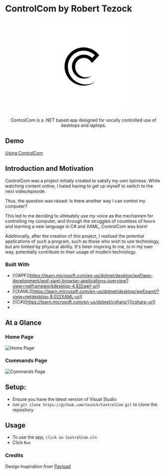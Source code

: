 # ControlCom by Robert Tezock

<p align="center">
	<img src="./ModernDesign/Images/ControlCom-Logo.png" width="300" height="300" align="center" />

</p>
<p align="center"> ControlCom is a .NET based app designed for vocally controlled use of desktops and laptops.</p>

## Demo

[Using ControlCom](https://user-images.githubusercontent.com/105029396/224746000-fab0e16c-20c2-418e-92ea-d21fb6544729.mp4)  

## Introduction and Motivation
ControlCom was a project initially created to satisfy my own laziness. While watching content online, I hated having to get up myself to switch to the next video/episode.

Thus, the question was raised: Is there another way I can control my computer?

This led to me deciding to ultimately use my voice as the mechanism for controlling my computer, and through the struggles of countless of hours and learning a new language in C# and XAML, ControlCom was born!

Additionally, after the creation of this project, I realised the potential applications of such a program, such as those who wish to use technology, but are limited by physical ability. It's been inspiring to me, to in my own way, potentially contribute to their usage of modern technology.


### Built With

* [![WPF][https://learn.microsoft.com/en-us/dotnet/desktop/wpf/app-development/wpf-xaml-browser-applications-overview?view=netframeworkdesktop-4.8]][wpf-url]
* [![XAML][https://learn.microsoft.com/en-us/dotnet/desktop/wpf/xaml/?view=netdesktop-8.0]][XAML-url]
* [![C#][https://learn.microsoft.com/en-us/dotnet/csharp/]][csharp-url]
* 
## At a Glance

### Home Page
![Home Page](https://user-images.githubusercontent.com/105029396/224744458-8ad9695b-c866-4b0c-9557-fe6671b558a4.png)  

### Commands Page
![Commands Page](https://user-images.githubusercontent.com/105029396/224744483-97406a5b-db00-4b8d-864c-5258ecbbaa38.png)  

## Setup:
- Ensure you have the latest version of Visual Studio
- run ```git clone https://github.com/tezock/ControlCom.git``` to clone the repository

## Usage
- To use the app, ```click on ControlCom.sln```
- Click ```Run```
  
### Credits

Design Inspiration from [Payload](https://www.youtube.com/@_buffer)

